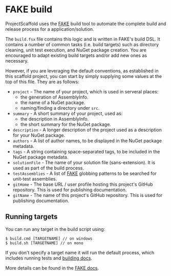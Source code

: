 # FAKE build

ProjectScaffold uses the [FAKE](http://fsharp.github.io/FAKE/) build tool to automate the complete build and release process for a application/solution.

The `build.fsx` file contains this logic and is written in FAKE's build DSL. It contains a number of common tasks (i.e. build targets) such as directory cleaning, unit test execution, and NuGet package creation. You are encouraged to adapt existing build targets and/or add new ones as necessary. 

However, if you are leveraging the default conventions, as established in this scaffold project, you can start by simply supplying some values at the top of this file. They are as follows:

  - `project` - The name of your project, which is used in serveral places: 
    - the generation of AssemblyInfo.
    - the name of a NuGet package.
    - naming/finding a directory under `src`.
  - `summary` - A short summary of your project, used as:
    - the description in AssemblyInfo. 
    - the short summary for the NuGet package.
  - `description` - A longer description of the project used as a description for your NuGet package.
  - `authors` - A list of author names, to be displayed in the NuGet package metadata.
  - `tags` - A string containing space-separated tags, to be included in the NuGet package metadata.
  - `solutionFile` - The name of your solution file (sans-extension). It is used as part of the build process.
  - `testAssemblies` - A list of [FAKE](http://fsharp.github.io/FAKE/) globbing patterns to be searched for unit-test assemblies.
  - `gitHome` - The base URL / user profile hosting this project's GitHub repository. This is used for publishing documentation.
  - `gitName` - The name of this project's GitHub repository. This is used for publishing documentation.

## Running targets 

You can run any target in the build script using:

    $ build.cmd [TARGETNAME] // on windows
    $ build.sh [TARGETNAME] // on mono
    
If you don't specify a target name it will run the default process, which includes running tests and [building docs](writing-docs.html).
    
More details can be found in the [FAKE docs](http://fsharp.github.io/FAKE/).
